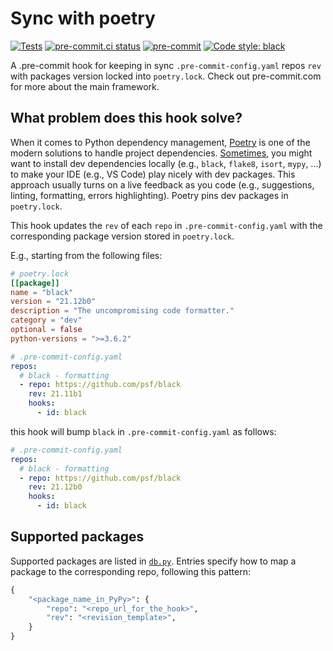 # Sync with poetry

[![Tests](https://github.com/floatingpurr/sync_with_poetry/actions/workflows/tests.yml/badge.svg)](https://github.com/floatingpurr/sync_with_poetry/actions/workflows/tests.yml)
[![pre-commit.ci status](https://results.pre-commit.ci/badge/github/floatingpurr/sync_with_poetry/main.svg)](https://results.pre-commit.ci/latest/github/floatingpurr/sync_with_poetry/main)
[![pre-commit](https://img.shields.io/badge/pre--commit-enabled-brightgreen?logo=pre-commit&logoColor=white)](https://github.com/pre-commit/pre-commit)
[![Code style: black](https://img.shields.io/badge/code%20style-black-000000.svg)](https://github.com/psf/black)

A .pre-commit hook for keeping in sync `.pre-commit-config.yaml` repos `rev` with packages version locked into `poetry.lock`. Check out pre-commit.com for more about the main framework.

## What problem does this hook solve?

When it comes to Python dependency management, [Poetry](https://python-poetry.org/) is one of the modern solutions to handle project dependencies. [Sometimes](https://stackoverflow.com/q/70127649/4820341), you might want to install dev dependencies locally (e.g., `black`, `flake8`, `isort`, `mypy`, ...) to make your IDE (e.g., VS Code) play nicely with dev packages. This approach usually turns on a live feedback as you code (e.g., suggestions, linting, formatting, errors highlighting). Poetry pins dev packages in `poetry.lock`.

This hook updates the `rev` of each `repo` in `.pre-commit-config.yaml` with the corresponding package version stored in `poetry.lock`.

E.g., starting from the following files:

```toml
# poetry.lock
[[package]]
name = "black"
version = "21.12b0"
description = "The uncompromising code formatter."
category = "dev"
optional = false
python-versions = ">=3.6.2"
```

```yaml
# .pre-commit-config.yaml
repos:
  # black - formatting
  - repo: https://github.com/psf/black
    rev: 21.11b1
    hooks:
      - id: black
```

this hook will bump `black` in `.pre-commit-config.yaml` as follows:

```yaml
# .pre-commit-config.yaml
repos:
  # black - formatting
  - repo: https://github.com/psf/black
    rev: 21.12b0
    hooks:
      - id: black
```

## Supported packages

Supported packages are listed in [`db.py`](sync_with_poetry/db.py). Entries specify how to map a package to the corresponding repo, following this pattern:

```python
{
    "<package_name_in_PyPy>": {
        "repo": "<repo_url_for_the_hook>",
        "rev": "<revision_template>",
    }
}
```
